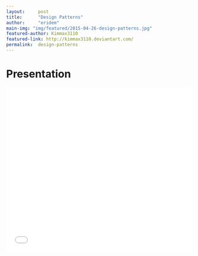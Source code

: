 ```yaml
---
layout:     post
title:      "Design Patterns"
author:     "eridem"
main-img: "img/featured/2015-04-26-design-patterns.jpg"
featured-author: Kimmax3110
featured-link: http://kimmax3110.deviantart.com/
permalink:  design-patterns
---
```


# Presentation

<iframe 
  src="//www.slideshare.net/slideshow/embed_code/key/1pN7FHKJoeh729" 
  width="1000" 
  height="443" 
  style="max-width: 100%;" 
  frameborder="0" 
  marginwidth="0" 
  marginheight="0" 
  scrolling="no">
</iframe>